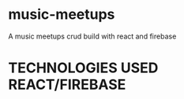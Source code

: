 # music-meetups
A music meetups crud build with react and firebase


# TECHNOLOGIES USED REACT/FIREBASE

